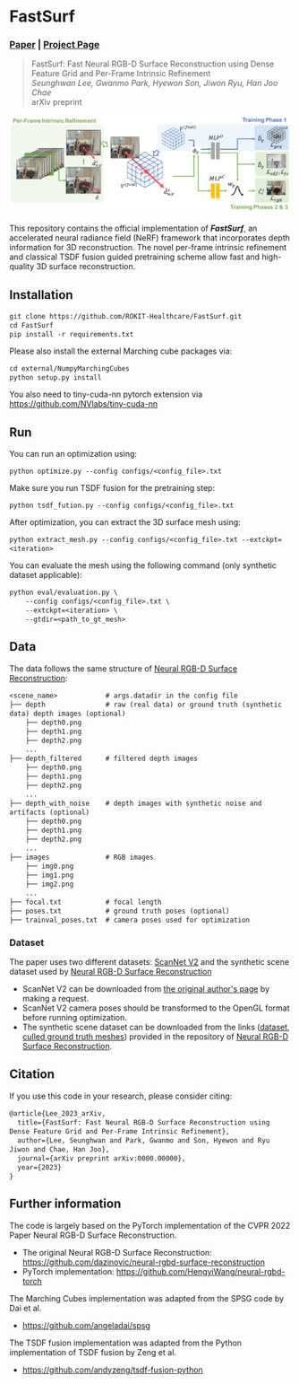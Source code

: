# FastSurf

### [Paper](https://arxiv) | [Project Page](https://rokit-healthcare.github.io/FastSurf/)

> FastSurf: Fast Neural RGB-D Surface Reconstruction using Dense Feature Grid and Per-Frame Intrinsic Refinement <br />
> *Seunghwan Lee, Gwanmo Park, Hyewon Son, Jiwon Ryu, Han Joo Chae* <br />
> arXiv preprint

![An overview of FastSurf.](docs/static/images/model-teaser.jpg "An overview of FastSurf.")

This repository contains the official implementation of ***FastSurf***, an accelerated neural radiance field (NeRF) framework that incorporates depth information for 3D reconstruction. The novel per-frame intrinsic refinement and classical TSDF fusion guided pretraining scheme allow fast and high-quality 3D surface reconstruction.


## Installation

```
git clone https://github.com/ROKIT-Healthcare/FastSurf.git
cd FastSurf
pip install -r requirements.txt
```

Please also install the external Marching cube packages via:

```
cd external/NumpyMarchingCubes
python setup.py install
```

You also need to tiny-cuda-nn pytorch extension via https://github.com/NVlabs/tiny-cuda-nn

## Run
You can run an optimization using:

```
python optimize.py --config configs/<config_file>.txt
```

Make sure you run TSDF fusion for the pretraining step:

```
python tsdf_fution.py --config configs/<config_file>.txt
```
After optimization, you can extract the 3D surface mesh using:

```
python extract_mesh.py --config configs/<config_file>.txt --extckpt=<iteration>
```
You can evaluate the mesh using the following command (only synthetic dataset applicable):

```
python eval/evaluation.py \
    --config configs/<config_file>.txt \
    --extckpt=<iteration> \
    --gtdir=<path_to_gt_mesh>
```
## Data

The data follows the same structure of [Neural RGB-D Surface Reconstruction](https://github.com/dazinovic/neural-rgbd-surface-reconstruction):

```
<scene_name>            # args.datadir in the config file
├── depth               # raw (real data) or ground truth (synthetic data) depth images (optional)
    ├── depth0.png     
    ├── depth1.png
    ├── depth2.png
    ...
├── depth_filtered      # filtered depth images
    ├── depth0.png     
    ├── depth1.png
    ├── depth2.png
    ...
├── depth_with_noise    # depth images with synthetic noise and artifacts (optional)
    ├── depth0.png     
    ├── depth1.png
    ├── depth2.png
    ...
├── images              # RGB images
    ├── img0.png     
    ├── img1.png
    ├── img2.png
    ...
├── focal.txt           # focal length
├── poses.txt           # ground truth poses (optional)
├── trainval_poses.txt  # camera poses used for optimization
```

### Dataset
The paper uses two different datasets: [ScanNet V2](https://github.com/ScanNet/ScanNet) and the synthetic scene dataset used by [Neural RGB-D Surface Reconstruction](https://github.com/dazinovic/neural-rgbd-surface-reconstruction)

- ScanNet V2 can be downloaded from [the original author's page](https://github.com/ScanNet/ScanNet) by making a request.
- ScanNet V2 camera poses should be transformed to the OpenGL format before running optimization.
- The synthetic scene dataset can be downloaded from the links ([dataset](http://kaldir.vc.in.tum.de/neural_rgbd/neural_rgbd_data.zip), [culled ground truth meshes](http://kaldir.vc.in.tum.de/neural_rgbd/meshes.zip)) provided in the repository of [Neural RGB-D Surface Reconstruction](https://github.com/dazinovic/neural-rgbd-surface-reconstruction).

## Citation

If you use this code in your research, please consider citing:

```
@article{Lee_2023_arXiv,
  title={FastSurf: Fast Neural RGB-D Surface Reconstruction using Dense Feature Grid and Per-Frame Intrinsic Refinement},
  author={Lee, Seunghwan and Park, Gwanmo and Son, Hyewon and Ryu Jiwon and Chae, Han Joo},
  journal={arXiv preprint arXiv:0000.00000},
  year={2023}
}
```

## Further information

The code is largely based on the PyTorch implementation of the CVPR 2022 Paper Neural RGB-D Surface Reconstruction.
- The original Neural RGB-D Surface Reconstruction: https://github.com/dazinovic/neural-rgbd-surface-reconstruction
- PyTorch implementation: https://github.com/HengyiWang/neural-rgbd-torch

The Marching Cubes implementation was adapted from the SPSG code by Dai et al.
- https://github.com/angeladai/spsg

The TSDF fusion implementation was adapted from the Python implementation of TSDF fusion by Zeng et al.
- https://github.com/andyzeng/tsdf-fusion-python
